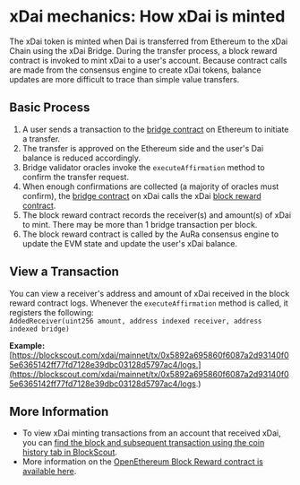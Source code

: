 # xDai mechanics: How xDai is minted

The xDai token is minted when Dai is transferred from Ethereum to the xDai Chain using the xDai Bridge. During the transfer process, a block reward contract is invoked to mint xDai to a user's account. Because contract calls are made from the consensus engine to create xDai tokens, balance updates are more difficult to trace than simple value transfers.

## **Basic Process**

1. A user sends a transaction to the [bridge contract](https://etherscan.io/address/0x4aa42145Aa6Ebf72e164C9bBC74fbD3788045016#code) on Ethereum to initiate a transfer.
2. The transfer is approved on the Ethereum side and the user's Dai balance is reduced accordingly.
3. Bridge validator oracles invoke the `executeAffirmation` method to confirm the transfer request.
4. When enough confirmations are collected \(a majority of oracles must confirm\), the [bridge contract](https://blockscout.com/xdai/mainnet/address/0x7301CFA0e1756B71869E93d4e4Dca5c7d0eb0AA6/transactions) on xDai calls the xDai [block reward contract](https://blockscout.com/xdai/mainnet/address/0x481c034c6d9441db23Ea48De68BCAe812C5d39bA).
5. The block reward contract records the receiver\(s\) and amount\(s\) of xDai to mint. There may be more than 1 bridge transaction per block.
6. The block reward contract is called by the AuRa consensus engine to update the EVM state and update the user's xDai balance.

## **View a Transaction**

You can view a receiver's address and amount of xDai received in the block reward contract logs. Whenever the `executeAffirmation` method is called, it registers the following:  
`AddedReceiver(uint256 amount, address indexed receiver, address indexed bridge)`

**Example:**  
[https://blockscout.com/xdai/mainnet/tx/0x5892a695860f6087a2d93140f05e6365142ff77fd7128e39dbc03128d5797ac4/logs.](https://blockscout.com/xdai/mainnet/tx/0x5892a695860f6087a2d93140f05e6365142ff77fd7128e39dbc03128d5797ac4/logs.)

## More Information

* To view xDai minting transactions from an account that received xDai, you can [find the block and subsequent transaction using the coin history tab in BlockScout](viewing-inbound-transactions.md). 
* More information on the [OpenEthereum Block Reward contract is available here](https://openethereum.wiki/Block-Reward-Contract).

